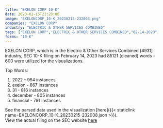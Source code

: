 ```yaml
---
title: "EXELON CORP 10-K"
date: 2023-02-15T23:20:08
image: "EXELONCORP_10-K_20230215-232008.png"
companies: "EXELON CORP"
industry: "ELECTRIC & OTHER SERVICES COMBINED"
tags: ["EXELON CORP","ELECTRIC & OTHER SERVICES COMBINED","02-14-2023","10-K"]
forms: "10-K"
---
```

EXELON CORP, which is in the Electric & Other Services Combined [4931] industry, SEC 10-K filing on February 14, 2023 had 85121 (cleaned) words - 600 were utilized for the visualizations.

Top Words:
1. 2022 - 994 instances
2. exelon - 867 instances
3. 31 - 816 instances
4. december - 805 instances
5. financial - 791 instances


See the parsed data used in the visualization [here]({{< staticlink name=EXELONCORP_10-K_20230215-232008.json >}}).  
View the actual filing on the SEC website [here](https://www.sec.gov/Archives/edgar/data/27879/0001109357-23-000018.txt)